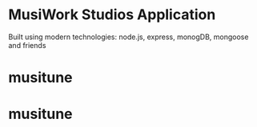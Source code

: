 # MusiWork Studios Application

Built using modern technologies:
node.js, express, monogDB, mongoose and friends
# musitune
# musitune
